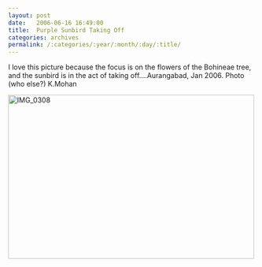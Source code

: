 ```yaml
---
layout: post
date:	2006-06-16 16:49:00
title:  Purple Sunbird Taking Off
categories: archives
permalink: /:categories/:year/:month/:day/:title/
---
```

I love this picture because the focus is on the flowers of the Bohineae tree, and the sunbird is in the act of taking off....Aurangabad, Jan 2006. Photo (who else?) K.Mohan



<A title="Photo Sharing" href="http://www.flickr.com/photos/86494503@N00/168211564/"><IMG height=333 alt=IMG_0308 src="http://static.flickr.com/59/168211564_dc5af0f8fc.jpg" width=500></A>

